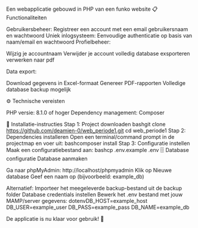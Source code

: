 Een webapplicatie gebouwd in PHP van een funko website 
📋 Functionaliteiten

Gebruikersbeheer: Registreer een account met een email gebruikersnaam en wachtwoord
Uniek inlogsysteem: Eenvoudige authenticatie op basis van naam/email en wachtwoord
Profielbeheer:

Wijzig je accountnaam
Verwijder je account volledig
database exsporteren
verwerken naar pdf



Data export:

Download gegevens in Excel-formaat
Genereer PDF-rapporten
Volledige database backup mogelijk



⚙️ Technische vereisten

PHP versie: 8.1.0 of hoger
Dependency management: Composer

🚀 Installatie-instructies
Stap 1: Project downloaden
bashgit clone https://github.com/deamien-0/web_periode1.git
cd web_periode1
Stap 2: Dependencies installeren
Open een terminal/command prompt in de projectmap en voer uit:
bashcomposer install
Stap 3: Configuratie instellen
Maak een configuratiebestand aan:
bashcp .env.example .env
🗄️ Database configuratie
Database aanmaken

Ga naar phpMyAdmin: http://localhost/phpmyadmin
Klik op Nieuwe database
Geef een naam op (bijvoorbeeld: example_db)

Alternatief: Importeer het meegeleverde backup-bestand uit de backup folder
Database credentials instellen
Bewerk het .env bestand met jouw MAMP/server gegevens:
dotenvDB_HOST=example_host
DB_USER=example_user
DB_PASS=example_pass
DB_NAME=example_db

De applicatie is nu klaar voor gebruik! 🎉
